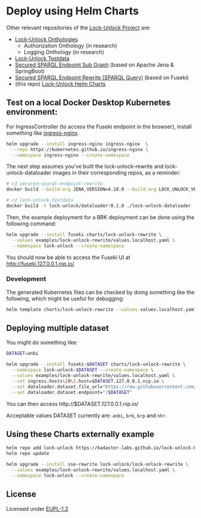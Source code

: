 # Deploy using Helm Charts

Other relevant repositories of the [Lock-Unlock Project](https://labs.kadaster.nl/cases/lockunlock) are:

- [Lock-Unlock Onthologies](https://github.com/kadaster-labs/lock-unlock-onthologies)
  - Authorization Onthology (in research)
  - Logging Onthology (in research)
- [Lock-Unlock Testdata](https://github.com/kadaster-labs/lock-unlock-testdata)
- [Secured SPARQL Endpoint Sub Graph](https://github.com/kadaster-labs/secured-sparql-endpoint) (based on Apache Jena & SpringBoot)
- [Secured SPARQL Endpoint Rewrite (SPARQL Query)](https://github.com/kadaster-labs/secured-sparql-endpoint-rewrite) (based on Fuseki)
- (this repo) [Lock-Unlock Helm Charts](https://github.com/kadaster-labs/lock-unlock-helm-charts)

## Test on a local Docker Desktop Kubernetes environment:
For IngressController (to access the Fuseki endpoint in the browser), install something like [ingress-nginx](https://kubernetes.github.io/ingress-nginx/).
```bash
helm upgrade --install ingress-nginx ingress-nginx  \
  --repo https://kubernetes.github.io/ingress-nginx \
  --namespace ingress-nginx --create-namespace
```

The next step assumes you've built the lock-unlock-rewrite and lock-unlock-dataloader images in their corresponding repos, as a reminder:
```bash
# cd secured-sparql-endpoint-rewrite
docker build --build-arg JENA_VERSION=4.10.0 --build-arg LOCK_UNLOCK_VERSION=0.1.0 -t lock-unlock/rewrite:0.1.0 -f docker/Dockerfile .

# cd lock-unlock-testdata
docker build -t lock-unlock/dataloader:0.1.0 ./lock-unlock-dataloader
```

Then, the example deployment for a BRK deployment can be done using the following command:
```bash
helm upgrade --install fuseki charts/lock-unlock-rewrite \
  --values examples/lock-unlock-rewrite/values.localhost.yaml \
  --namespace lock-unlock --create-namespace
```

You should now be able to access the Fuseki UI at http://fuseki.127.0.0.1.nip.io/

### Development
The generated Kubernetes files can be checked by doing something like the following, which might be useful for debugging:
```bash
helm template charts/lock-unlock-rewrite --values values.localhost.yaml --debug > foo.yaml
```

## Deploying multiple dataset
You might do something like:
```bash
DATASET=anbi

helm upgrade --install fuseki-$DATASET charts/lock-unlock-rewrite \
  --namespace lock-unlock-$DATASET --create-namespace \
  --values examples/lock-unlock-rewrite/values.localhost.yaml \
  --set ingress.hosts\[0\].host=$DATASET.127.0.0.1.nip.io \
  --set dataloader.dataset.file_url="https://raw.githubusercontent.com/kadaster-labs/lock-unlock-testdata/main/testdata-$DATASET/lock-unlock-$DATASET.ttl.gz" \
  --set dataloader.dataset.endpoint="/$DATASET"
```

You can then access http://$DATASET.127.0.0.1.nip.io/

Acceptable values DATASET currently are: `anbi`, `brk`, `brp` and `nhr`.

## Using these Charts externally example
```bash
helm repo add lock-unlock https://kadaster-labs.github.io/lock-unlock-helm-charts/
helm repo update

helm upgrade --install sse-rewrite lock-unlock/lock-unlock-rewrite \
  --values examples/lock-unlock-rewrite/values.localhost.yaml \
  --namespace lock-unlock --create-namespace
```

## License

Licensed under [EUPL-1.2](LICENSE.md)
